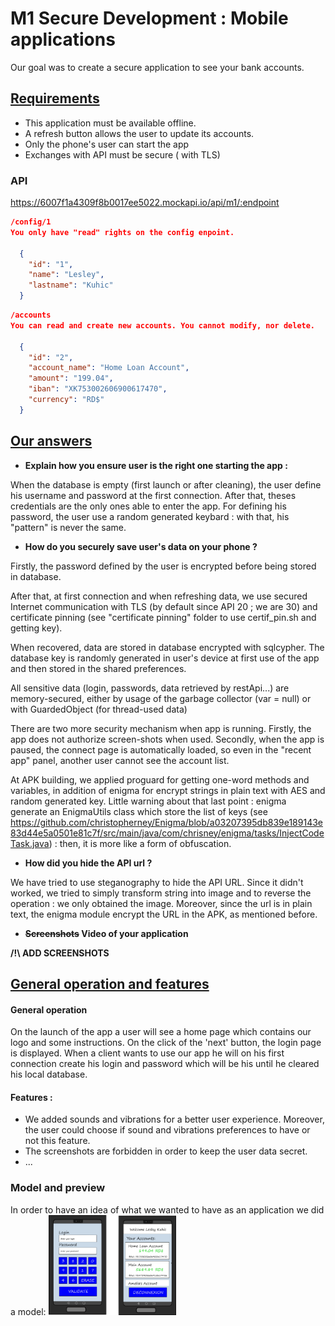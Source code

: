 # M1 Secure Development : Mobile applications



Our goal was to create a secure application to see your bank accounts.   

## <u>Requirements</u>

- This application must be available offline.
- A refresh button allows the user to update its accounts.
- Only the phone's user can start the app
- Exchanges with API must be secure ( with TLS)


### API

https://6007f1a4309f8b0017ee5022.mockapi.io/api/m1/:endpoint


```json
/config/1
You only have "read" rights on the config enpoint. 

  {
    "id": "1",
    "name": "Lesley",
    "lastname": "Kuhic"
  }
```


```json
/accounts
You can read and create new accounts. You cannot modify, nor delete.

  {
    "id": "2",
    "account_name": "Home Loan Account",
    "amount": "199.04",
    "iban": "XK753002606900617470",
    "currency": "RD$"
  }
```



## <u>Our answers</u>

- <b>Explain how you ensure user is the right one starting the app :</b>

When the database is empty (first launch or after cleaning), the user define his username and password at the first connection. After that, theses credentials are the only ones able to enter the app. For defining his password, the user use a random generated keybard : with that, his "pattern" is never the same.



- <b>How do you securely save user's data on your phone ?</b>

Firstly, the password defined by the user is encrypted before being stored in database.

After that, at first connection and when refreshing data, we use secured Internet communication with TLS (by default since API 20 ; we are 30) and certificate pinning (see "certificate pinning" folder to use certif_pin.sh and getting key).

When recovered, data are stored in database encrypted with sqlcypher. The database key is randomly generated in user's device at first use of the app and then stored in the shared preferences.

All sensitive data (login, passwords, data retrieved by restApi...) are memory-secured, either by usage of the garbage collector (var = null) or with GuardedObject (for thread-used data)

There are two more security mechanism when app is running. Firstly, the app does not authorize screen-shots when used. Secondly, when the app is paused, the connect page is automatically loaded, so even in the "recent app" panel, another user cannot see the account list.

At APK building, we applied proguard for getting one-word methods and variables, in addition of enigma for encrypt strings in plain text with AES and random generated key. Little warning about that last point : enigma generate an EnigmaUtils class which store the list of keys (see https://github.com/christopherney/Enigma/blob/a03207395db839e189143e83d44e5a0501e81c7f/src/main/java/com/chrisney/enigma/tasks/InjectCodeTask.java) : then, it is more like a form of obfuscation.



- <b> How did you hide the API url ?</b>

We have tried to use steganography to hide the API URL. Since it didn't worked, we tried to simply transform string into image and to reverse the operation : we only obtained the image. Moreover, since the url is in plain text, the enigma module encrypt the URL in the APK, as mentioned before.



- <b>~~Screenshots~~ Video of your application </b>

 <b>/!\ ADD SCREENSHOTS</b>



## <u>General operation and features</u>

#### General operation
On the launch of the app a user will see a home page which contains our logo and some instructions. On the click of the 'next' button, the login page is displayed.
When a client wants to use our app he will on his first connection create his login and password which will be his until he cleared his local database.

#### Features :

- We added sounds and vibrations for a better user experience. Moreover, the user could choose if sound and vibrations preferences to have or not this feature.
- The screenshots are forbidden in order to keep the user data secret.
- ...

### Model and preview
In order to have an idea of what we wanted to have as an application we did a model:
<img src="readme_ressources/model.png" alt="Model" style="zoom:20%;" />


